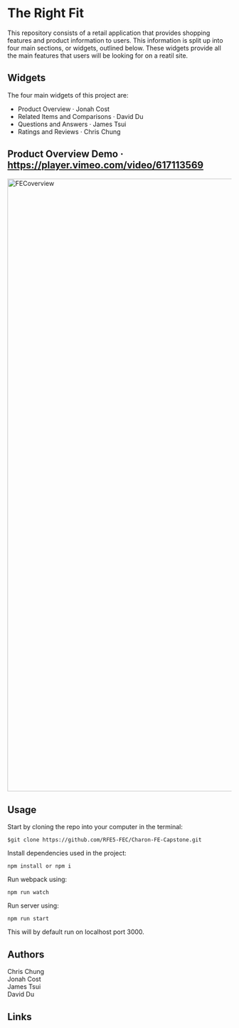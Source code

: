 # The Right Fit

This repository consists of a retail application that provides shopping features and product information to users.
This information is split up into four main sections, or widgets, outlined below. These widgets provide all the main features that users will be looking for on a reatil site.

## Widgets
The four main widgets of this project are:
* Product Overview · Jonah Cost
* Related Items and Comparisons · David Du
* Questions and Answers · James Tsui
* Ratings and Reviews · Chris Chung

## Product Overview Demo · https://player.vimeo.com/video/617113569
<img width="1376" alt="FECoverview" src="https://user-images.githubusercontent.com/72520699/135125958-c2f72cec-c398-415b-b9b0-9e7600754d47.png">


## Usage

Start by cloning the repo into your computer in the terminal:

`$git clone https://github.com/RFE5-FEC/Charon-FE-Capstone.git`

Install dependencies used in the project:

`npm install or npm i`

Run webpack using:

`npm run watch`

Run server using:

`npm run start`

This will by default run on localhost port 3000.

## Authors

Chris Chung <br />
Jonah Cost <br />
James Tsui <br />
David Du <br />

## Links
